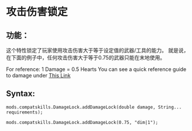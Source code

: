 # 攻击伤害锁定

## 功能：

这个特性锁定了玩家使用攻击伤害大于等于设定值的武器/工具的能力。 就是说，在下面的例子中，任何攻击伤害大于等于0.75的武器只能在末地使用。

For reference: 1 Damage = 0.5 Hearts You can see a quick reference guide to damage under [This Link](https://minecraft.gamepedia.com/Damage#Dealing_damage)

## Syntax:

    mods.compatskills.DamageLock.addDamageLock(double damage, String... requirements);
    
    mods.compatskills.DamageLock.addDamageLock(0.75, "dim|1");